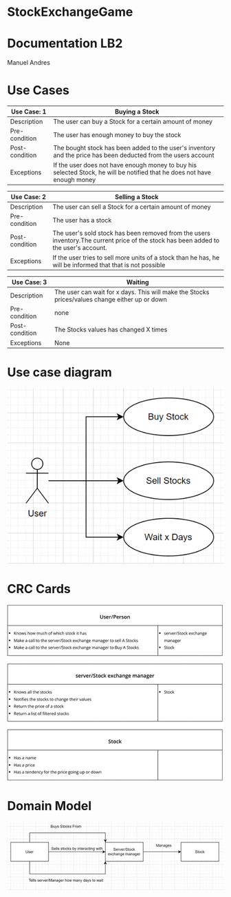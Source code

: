 # StockExchangeGame
# Documentation LB2

Manuel Andres

# Use Cases

| Use Case: 1 | Buying a Stock |
| --- | --- |
| Description | The user can buy a Stock for a certain amount of money |
| Pre-condition | The user has enough money to buy the stock |
| Post-condition | The bought stock has been added to the user&#39;s inventory and the price has been deducted from the users account |
| Exceptions | If the user does not have enough money to buy his selected Stock, he will be notified that he does not have enough money |

| Use Case: 2 | Selling a Stock |
| --- | --- |
| Description | The user can sell a Stock for a certain amount of money |
| Pre-condition | The user has a stock |
| Post-condition | The user&#39;s sold stock has been removed from the users inventory.The current price of the stock has been added to the user&#39;s account. |
| Exceptions | If the user tries to sell more units of a stock than he has, he will be informed that that is not possible |

| Use Case: 3 | Waiting |
| --- | --- |
| Description | The user can wait for x days. This will make the Stocks prices/values change either up or down |
| Pre-condition | none |
| Post-condition | The Stocks values has changed X times |
| Exceptions | None |

# Use case diagram

![](https://github.com/EnderDark1010/StockExchange/blob/main/picsForReadMe/ucd.png)

# CRC Cards

![](https://github.com/EnderDark1010/StockExchange/blob/main/picsForReadMe/crcc.png)

# Domain Model

![](https://github.com/EnderDark1010/StockExchange/blob/main/picsForReadMe/dm.png)
